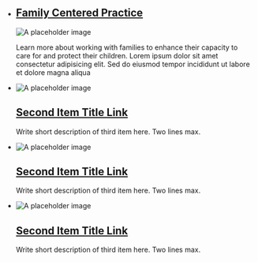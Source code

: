 <div class="multi-card-grid">
    <ul class="usa-card-group">
        <li class="usa-card usa-card--flag desktop:grid-col-12 usa-card--media-left">
            <div class="usa-card__container__flag-default">
                <div class="usa-card__header">
                    <h2 class="usa-card__heading"><a href="">Family Centered Practice</a></h2>
                </div>
                <div class="usa-card__media usa-card__media--inset">
                    <div class="usa-card__img">
                    <img
                        src="https://designsystem.digital.gov/img/introducing-uswds-2-0/built-to-grow--alt.jpg"
                        alt="A placeholder image"
                    />
                    </div>
                </div>
                <div class="usa-card__body">
                    <p>
                        Learn more about working with families to enhance their capacity to care for and protect their children. Lorem ipsum dolor sit amet consectetur adipisicing elit. Sed do eiusmod tempor incididunt ut labore et dolore magna aliqua
                    </p>
                </div>
            </div>
        </li>
    </ul>
    <div class="card-grid-3">
        <ul class="usa-card-group">
            <li class="usa-card tablet:grid-col-6">
                <div class="usa-card__container__media">
                    <div class="usa-card__media">
                        <div class="usa-card__img">
                        <img
                            src="https://designsystem.digital.gov/img/introducing-uswds-2-0/built-to-grow--alt.jpg"
                            alt="A placeholder image"
                        />
                        </div>
                    </div>
                    <div class="usa-card__header">
                        <h2 class="usa-card__heading"><a href="">Second Item Title Link</a></h2>
                    </div>
                    <div class="usa-card__body">
                        <p>
                        Write short description of third item here. Two lines max.
                        </p>
                    </div>
                </div>
            </li>
        </ul>
        <ul class="usa-card-group">
            <li class="usa-card tablet:grid-col-6">
                <div class="usa-card__container__media">
                    <div class="usa-card__media">
                        <div class="usa-card__img">
                        <img
                            src="https://designsystem.digital.gov/img/introducing-uswds-2-0/built-to-grow--alt.jpg"
                            alt="A placeholder image"
                        />
                        </div>
                    </div>
                    <div class="usa-card__header">
                        <h2 class="usa-card__heading"><a href="">Second Item Title Link</a></h2>
                    </div>
                    <div class="usa-card__body">
                        <p>
                        Write short description of third item here. Two lines max.
                        </p>
                    </div>
                </div>
            </li>
        </ul>
        <ul class="usa-card-group">
            <li class="usa-card tablet:grid-col-6">
                <div class="usa-card__container__media">
                    <div class="usa-card__media">
                        <div class="usa-card__img">
                        <img
                            src="https://designsystem.digital.gov/img/introducing-uswds-2-0/built-to-grow--alt.jpg"
                            alt="A placeholder image"
                        />
                        </div>
                    </div>
                    <div class="usa-card__header">
                        <h2 class="usa-card__heading"><a href="">Second Item Title Link</a></h2>
                    </div>
                    <div class="usa-card__body">
                        <p>
                        Write short description of third item here. Two lines max.
                        </p>
                    </div>
                </div>
            </li>
        </ul>
    </div>
</div>